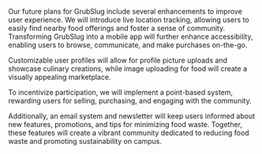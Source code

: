 ﻿Our future plans for GrubSlug include several enhancements to improve user experience. We will introduce live location tracking, allowing users to easily find nearby food offerings and foster a sense of community. Transforming GrubSlug into a mobile app will further enhance accessibility, enabling users to browse, communicate, and make purchases on-the-go.

Customizable user profiles will allow for profile picture uploads and showcase culinary creations, while image uploading for food will create a visually appealing marketplace. 

To incentivize participation, we will implement a point-based system, rewarding users for selling, purchasing, and engaging with the community.

Additionally, an email system and newsletter will keep users informed about new features, promotions, and tips for minimizing food waste. Together, these features will create a vibrant community dedicated to reducing food waste and promoting sustainability on campus.
